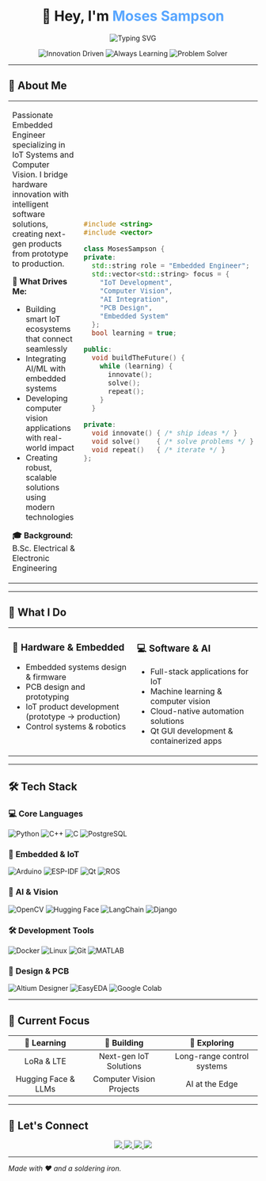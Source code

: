 

<h1 align="center">👋 Hey, I'm <span style="color:#58A6FF;">Moses Sampson</span></h1>

<p align="center">
  <img src="https://readme-typing-svg.herokuapp.com?font=Fira+Code&size=22&duration=3000&pause=1000&color=58A6FF&center=true&vCenter=true&width=600&lines=Embedded+Software+Engineer;IoT+Systems+Developer;AI+%26+Computer+Vision+Enthusiast;Full-Stack+Solution+Architect" alt="Typing SVG" />
</p>

<p align="center">
  <!-- GitHub-safe badge row (rounded appearance via shields) -->
  <img src="https://img.shields.io/badge/%F0%9F%92%A1%20Innovation%20Driven-00d4aa?style=for-the-badge&labelColor=1a1a1a" alt="Innovation Driven" />
  <img src="https://img.shields.io/badge/%F0%9F%9A%80%20Always%20Learning-58a6ff?style=for-the-badge&labelColor=1a1a1a" alt="Always Learning" />
  <img src="https://img.shields.io/badge/%F0%9F%94%A7%20Problem%20Solver-ff7b00?style=for-the-badge&labelColor=1a1a1a" alt="Problem Solver" />
</p>

---

## 🧠 About Me

<table>
<tr>
<td width="65%">

Passionate Embedded Engineer specializing in IoT Systems and Computer Vision. I bridge hardware innovation with intelligent software solutions, creating next-gen products from prototype to production.

**🚀 What Drives Me:**

* Building smart IoT ecosystems that connect seamlessly
* Integrating AI/ML with embedded systems
* Developing computer vision applications with real-world impact
* Creating robust, scalable solutions using modern technologies

**🎓 Background:** B.Sc. Electrical & Electronic Engineering

</td>
<td width="35%">

```cpp
#include <string>
#include <vector>

class MosesSampson {
private:
  std::string role = "Embedded Engineer";
  std::vector<std::string> focus = {
    "IoT Development",
    "Computer Vision",
    "AI Integration",
    "PCB Design",
    "Embedded System"
  };
  bool learning = true;

public:
  void buildTheFuture() {
    while (learning) {
      innovate();
      solve();
      repeat();
    }
  }

private:
  void innovate() { /* ship ideas */ }
  void solve()    { /* solve problems */ }
  void repeat()   { /* iterate */ }
};
```

</td>
</tr>
</table>

---

## 🚀 What I Do

<table>
<tr>
<td width="50%" valign="top">

### 🔧 Hardware & Embedded

* Embedded systems design & firmware
* PCB design and prototyping
* IoT product development (prototype → production)
* Control systems & robotics

</td>
<td width="50%" valign="top">

### 💻 Software & AI

* Full-stack applications for IoT
* Machine learning & computer vision
* Cloud-native automation solutions
* Qt GUI development & containerized apps

</td>
</tr>
</table>

---

## 🛠️ Tech Stack

### 💻 **Core Languages**

![Python](https://img.shields.io/badge/Python-3776AB?style=for-the-badge\&logo=python\&logoColor=white)
![C++](https://img.shields.io/badge/C++-00599C?style=for-the-badge\&logo=cplusplus\&logoColor=white)
![C](https://img.shields.io/badge/C-00599C?style=for-the-badge\&logo=c\&logoColor=white)
![PostgreSQL](https://img.shields.io/badge/PostgreSQL-316192?style=for-the-badge\&logo=postgresql\&logoColor=white)

### 🔧 **Embedded & IoT**

![Arduino](https://img.shields.io/badge/Arduino-00979D?style=for-the-badge\&logo=arduino\&logoColor=white)
![ESP-IDF](https://img.shields.io/badge/ESP--IDF-E7352C?style=for-the-badge\&logo=espressif\&logoColor=white)
![Qt](https://img.shields.io/badge/Qt-41CD52?style=for-the-badge\&logo=qt\&logoColor=white)
![ROS](https://img.shields.io/badge/ROS-22314E?style=for-the-badge\&logo=ros\&logoColor=white)

### 🧠 **AI & Vision**

![OpenCV](https://img.shields.io/badge/OpenCV-27338e?style=for-the-badge\&logo=OpenCV\&logoColor=white)
![Hugging Face](https://img.shields.io/badge/🤗_Hugging_Face-FFD21E?style=for-the-badge\&logoColor=black)
![LangChain](https://img.shields.io/badge/LangChain-1C3C3C?style=for-the-badge\&logoColor=white)
![Django](https://img.shields.io/badge/Django-092E20?style=for-the-badge\&logo=django\&logoColor=white)

### 🛠️ **Development Tools**

![Docker](https://img.shields.io/badge/Docker-2CA5E0?style=for-the-badge\&logo=docker\&logoColor=white)
![Linux](https://img.shields.io/badge/Linux-FCC624?style=for-the-badge\&logo=linux\&logoColor=black)
![Git](https://img.shields.io/badge/Git-F05032?style=for-the-badge\&logo=git\&logoColor=white)
![MATLAB](https://img.shields.io/badge/MATLAB-0076A8?style=for-the-badge\&logo=mathworks\&logoColor=white)

### 🎨 **Design & PCB**

![Altium Designer](https://img.shields.io/badge/Altium_Designer-A5915F?style=for-the-badge\&logoColor=white)
![EasyEDA](https://img.shields.io/badge/EasyEDA-0066CC?style=for-the-badge\&logoColor=white)
![Google Colab](https://img.shields.io/badge/Google_Colab-F9AB00?style=for-the-badge\&logo=google-colab\&logoColor=white)

---

## 🌱 Current Focus

|   🎯 **Learning**   |      🚧 **Building**     |      🔬 **Exploring**      |
| :-----------------: | :----------------------: | :------------------------: |
|      LoRa & LTE     |  Next-gen IoT Solutions  | Long-range control systems |
| Hugging Face & LLMs | Computer Vision Projects |       AI at the Edge       |

---

## 🤝 Let's Connect

<p align="center">
  <a href="https://www.linkedin.com/in/moses-sampson-1362a61a1/" target="_blank">
    <img src="https://img.shields.io/badge/LinkedIn-0077B5?style=for-the-badge&logo=linkedin&logoColor=white" />
  </a>
  <a href="mailto:mosessampson16@gmail.com">
    <img src="https://img.shields.io/badge/Email-D14836?style=for-the-badge&logo=gmail&logoColor=white" />
  </a>
  <a href="https://robertem14.github.io/personal-site/" target="_blank">
    <img src="https://img.shields.io/badge/Portfolio-000000?style=for-the-badge&logo=About.me&logoColor=white" />
  </a>
  <a href="https://github.com/Mozetoo" target="_blank">
    <img src="https://img.shields.io/badge/GitHub-100000?style=for-the-badge&logo=github&logoColor=white" />
  </a>
</p>

---

*Made with ❤️ and a soldering iron.*

